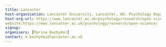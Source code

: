 ```yaml
---
title: Lancaster
host-organisation: Lancaster University, Lancaster, UK: Psychology Department and PROSPR group
host-org-url: https://www.lancaster.ac.uk/psychology/research/open-science/
website:https://www.lancaster.ac.uk/psychology/research/open-science/
signup:
organisers: [Marina Bazhydai]
contact: m.bazhydai@lancaster.ac.uk
---
```

